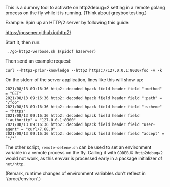 This is a dummy tool to activate on http2debug=2 setting in a remote golang process on the fly while it is running.
(Think about greybox testing.)

Example:
Spin up an HTTP/2 server by following this guide:

https://posener.github.io/http2/

Start it, then run:

```
 ./go-http2-verbose.sh $(pidof h2server)
```

Then send an example request:

```
curl --http2-prior-knowledge --http2 https://127.0.0.1:8000/foo -v -k
```

On the stderr of the server application, lines like this will show up:

```
2021/08/13 09:16:36 http2: decoded hpack field header field ":method" = "GET"
2021/08/13 09:16:36 http2: decoded hpack field header field ":path" = "/foo"
2021/08/13 09:16:36 http2: decoded hpack field header field ":scheme" = "https"
2021/08/13 09:16:36 http2: decoded hpack field header field ":authority" = "127.0.0.1:8000"
2021/08/13 09:16:36 http2: decoded hpack field header field "user-agent" = "curl/7.68.0"
2021/08/13 09:16:36 http2: decoded hpack field header field "accept" = "*/*"
```

The other script, `remote-setenv.sh` can be used to set an environment variable in a remote process
on the fly. Calling it with `GODEBUG http2debug=2` would not work, as this envvar is processed early
in a package initializer of `net/http`.

(Remark, runtime changes of environment variables don't reflect in `/proc/<pid>/environ˙.)